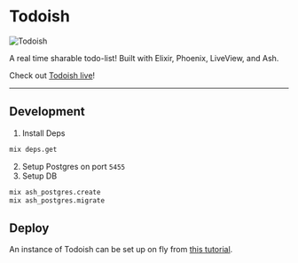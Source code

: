 # Todoish

![Todoish](https://user-images.githubusercontent.com/22826580/214425030-58798d72-2d1a-43c3-8a06-cec5cf001029.jpg)


A real time sharable todo-list! Built with Elixir, Phoenix, LiveView, and Ash.

Check out [Todoish live](https://todoi.sh/)!

---

## Development

1. Install Deps

```sh
mix deps.get
```

2. Setup Postgres on port `5455`
3. Setup DB
```sh
mix ash_postgres.create
mix ash_postgres.migrate
```

## Deploy

An instance of Todoish can be set up on fly from [this tutorial](https://fly.io/docs/elixir/).

